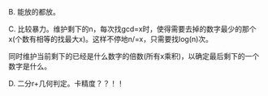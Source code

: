 B. 能放的都放。

C. 比较暴力。维护剩下的n，每次找gcd=x时，使得需要去掉的数字最少的那个x(个数有相等的找最大x)。这样不停地n/=x，只需要找log(n)次。

   同时维护当前剩下的已经是什么数字的倍数(所有x乘积)，以确定最后剩下的一个数字是什么。

D. 二分r+几何判定。卡精度？？！！
